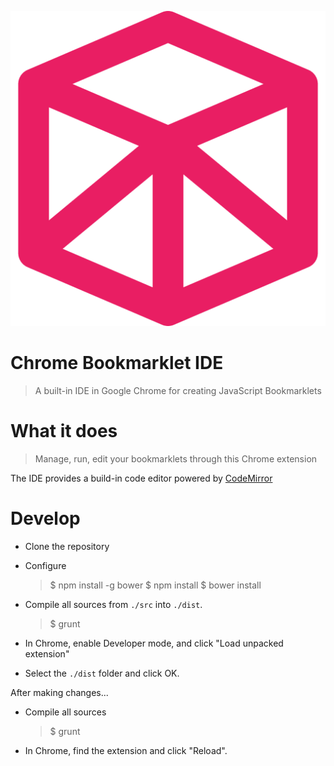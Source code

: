 ![logo](https://raw.githubusercontent.com/ddavison/chrome-bookmarklet-ide/master/images/ide-logo-512.png)

Chrome Bookmarklet IDE
===

> A built-in IDE in Google Chrome for creating JavaScript Bookmarklets  

What it does
===

> Manage, run, edit your bookmarklets through this Chrome extension

The IDE provides a build-in code editor powered by [CodeMirror](https://codemirror.net)

Develop
===

- Clone the repository
- Configure

  > $ npm install -g bower
  > $ npm install
  > $ bower install

- Compile all sources from `./src` into `./dist`.

  > $ grunt
  
- In Chrome, enable Developer mode, and click "Load unpacked extension"
- Select the `./dist` folder and click OK.

After making changes...

- Compile all sources

    > $ grunt
    
- In Chrome, find the extension and click "Reload".
